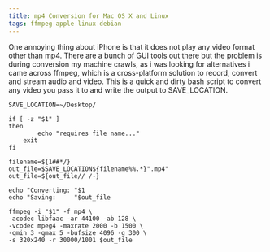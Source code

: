 ```yaml
---
title: mp4 Conversion for Mac OS X and Linux
tags: ffmpeg apple linux debian
---
```



One annoying thing about iPhone is that it does not play any video
format other than mp4. There are a bunch of GUI tools out there but the
problem is during conversion my machine crawls, as i was looking for
alternatives i came across ffmpeg, which is a cross-platform solution to
record, convert and stream audio and video. This is a quick and dirty
bash script to convert any video you pass it to and write the output to
SAVE_LOCATION.


    SAVE_LOCATION=~/Desktop/

    if [ -z "$1" ]
    then
            echo "requires file name..."
	    exit
    fi

    filename=${1##*/}
    out_file=$SAVE_LOCATION${filename%%.*}".mp4"
    out_file=${out_file// /-}

    echo "Converting: "$1
    echo "Saving:     "$out_file

    ffmpeg -i "$1" -f mp4 \
    -acodec libfaac -ar 44100 -ab 128 \
    -vcodec mpeg4 -maxrate 2000 -b 1500 \
    -qmin 3 -qmax 5 -bufsize 4096 -g 300 \
    -s 320x240 -r 30000/1001 $out_file
